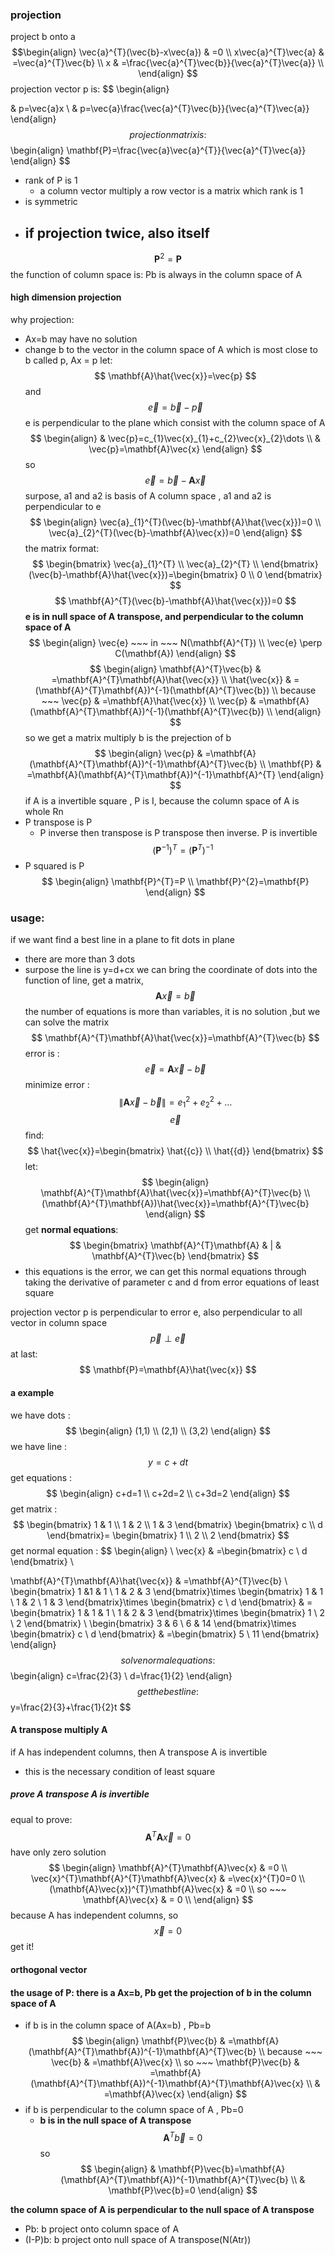 ### projection
project b onto a
$$\begin{align}
\vec{a}^{T}(\vec{b}-x\vec{a}) & =0 \\
 x\vec{a}^{T}\vec{a} & =\vec{a}^{T}\vec{b} \\
x & =\frac{\vec{a}^{T}\vec{b}}{\vec{a}^{T}\vec{a}} \\
\end{align}
$$
projection vector p is:
$$
\begin{align}

 & p=\vec{a}x  \\
 & p=\vec{a}\frac{\vec{a}^{T}\vec{b}}{\vec{a}^{T}\vec{a}}
\end{align}
$$
projection matrix is :
$$
\begin{align}
\mathbf{P}=\frac{\vec{a}\vec{a}^{T}}{\vec{a}^{T}\vec{a}}
\end{align}
$$
- rank of P is 1
	- a column vector multiply a row vector is a matrix which rank is 1
- is symmetric
- if projection twice,  also itself
	- 
$$
	  \mathbf{P}^{2}=\mathbf{P}
$$
the function of  column space is: Pb is always in the column space of A
	
#### high dimension projection
why projection:
- Ax=b may have no solution 
- change b to the vector in the column space of A which is most close to b called p, Ax = p
let:
$$
\mathbf{A}\hat{\vec{x}}=\vec{p}
$$
and
$$
\vec{e}=\vec{b}-\vec{p}
$$
e is perpendicular to the plane which consist with the column space of A
$$
\begin{align}
&  \vec{p}=c_{1}\vec{x}_{1}+c_{2}\vec{x}_{2}\dots  \\
& \vec{p}=\mathbf{A}\vec{x}
\end{align}
$$
so
$$
\vec{e}=\vec{b}-\mathbf{A}\vec{x}
$$
surpose, a1 and a2 is basis of A column space , a1 and a2 is perpendicular to e
$$
\begin{align}
\vec{a}_{1}^{T}(\vec{b}-\mathbf{A}\hat{\vec{x}})=0 \\
\vec{a}_{2}^{T}(\vec{b}-\mathbf{A}\vec{x})=0
\end{align}
$$
the matrix format:
$$
\begin{bmatrix}
\vec{a}_{1}^{T} \\
\vec{a}_{2}^{T} \\
\end{bmatrix}
(\vec{b}-\mathbf{A}\hat{\vec{x}})=\begin{bmatrix}
0 \\
0
\end{bmatrix}
$$
$$
\mathbf{A}^{T}(\vec{b}-\mathbf{A}\hat{\vec{x}})=0
$$
**e is in null space of A transpose, and perpendicular to the column space of A**
$$
\begin{align}
\vec{e} ~~~ in ~~~ N(\mathbf{A}^{T}) \\
\vec{e} \perp C(\mathbf{A})
\end{align}
$$
$$
\begin{align}
\mathbf{A}^{T}\vec{b} & =\mathbf{A}^{T}\mathbf{A}\hat{\vec{x}} \\
\hat{\vec{x}} & =(\mathbf{A}^{T}\mathbf{A})^{-1}(\mathbf{A}^{T}\vec{b}) \\
 because ~~~ \vec{p} & =\mathbf{A}\hat{\vec{x}} \\
\vec{p} & =\mathbf{A}(\mathbf{A}^{T}\mathbf{A})^{-1}(\mathbf{A}^{T}\vec{b}) \\ 
\end{align}
$$
so we get a matrix multiply b is the prejection of b
$$
\begin{align}
\vec{p} & =\mathbf{A}(\mathbf{A}^{T}\mathbf{A})^{-1}\mathbf{A}^{T}\vec{b} \\ 
\mathbf{P} & =\mathbf{A}(\mathbf{A}^{T}\mathbf{A})^{-1}\mathbf{A}^{T}
\end{align}
$$
if A is a invertible square , P is I, because the column space of A is whole Rn 
- P transpose is P 
	- P inverse then transpose is P transpose then inverse. P is invertible 
$$
(\mathbf{P}^{-1})^{T}=(\mathbf{P}^{T})^{-1}
$$
- P squared is P
$$
\begin{align}
\mathbf{P}^{T}=P \\
\mathbf{P}^{2}=\mathbf{P}
\end{align}
$$
### usage:
if we want find a best line in a plane to fit dots in plane
- there are more than 3 dots 
- surpose the line is y=d+cx
we can bring the coordinate of dots into the function of line, get a matrix,
$$
\mathbf{A}\vec{x}=\vec{b}
$$
the number of equations is more than variables,  it is no solution ,but we can solve the matrix 
$$
\mathbf{A}^{T}\mathbf{A}\hat{\vec{x}}=\mathbf{A}^{T}\vec{b}
$$
error is :
$$
\vec{e}=\mathbf{A}\vec{x}-\vec{b}
$$
minimize error :
$$
\lVert \mathbf{A}\vec{x}-\vec{b} \rVert =e_{1}^{2}+e_{2}^{2}+\dots
$$
$$
\vec{e}
$$
find:
$$
\hat{\vec{x}}=\begin{bmatrix}
\hat{{c}} \\
\hat{{d}}
\end{bmatrix}
$$
let:
$$
\begin{align}
\mathbf{A}^{T}\mathbf{A}\hat{\vec{x}}=\mathbf{A}^{T}\vec{b} \\
(\mathbf{A}^{T}\mathbf{A})\hat{\vec{x}}=\mathbf{A}^{T}\vec{b}
\end{align}
$$
get **normal equations**:
$$
\begin{bmatrix}
\mathbf{A}^{T}\mathbf{A}  & | & \mathbf{A}^{T}\vec{b}
\end{bmatrix}
$$
- this equations is the error, we can get this normal  equations through taking the derivative of parameter c and d from error equations of least square 

projection vector p is perpendicular to error e, also perpendicular to all vector in column space 
$$
\vec{p}\perp \vec{e}
$$
at last:
$$
\mathbf{P}=\mathbf{A}\hat{\vec{x}}
$$
#### a example 
we have dots :
$$
\begin{align}
(1,1) \\
(2,1) \\
(3,2)
\end{align}
$$
we have line :
$$
y=c+dt
$$
get equations :
$$
\begin{align}
c+d=1 \\
c+2d=2 \\
c+3d=2
\end{align}
$$
get matrix :
$$
\begin{bmatrix}
1 & 1  \\
1 & 2   \\
1 & 3 
\end{bmatrix}
\begin{bmatrix}
c \\
d
\end{bmatrix}=
\begin{bmatrix}
1 \\
2 \\
2
\end{bmatrix}
$$
get normal equation :
$$
\begin{align} \\
\vec{x} & =\begin{bmatrix}
c \\
d
\end{bmatrix} \\

\mathbf{A}^{T}\mathbf{A}\hat{\vec{x}} & =\mathbf{A}^{T}\vec{b} \\
\begin{bmatrix}
1 &1 & 1 \\
1 & 2 & 3
\end{bmatrix}\times \begin{bmatrix}
1 & 1 \\
1 & 2 \\
1 & 3
\end{bmatrix}\times \begin{bmatrix}
c  \\
d
\end{bmatrix} & = 
\begin{bmatrix}
1 & 1 & 1  \\
1 & 2 & 3
\end{bmatrix}\times \begin{bmatrix}
1 \\
2 \\
2
\end{bmatrix} \\
\begin{bmatrix}
3 & 6 \\
6 & 14
\end{bmatrix}\times \begin{bmatrix}
c \\
d
\end{bmatrix} & =\begin{bmatrix}
5 \\
11
\end{bmatrix}
\end{align}
$$
solve normal equations :
$$
\begin{align}
c=\frac{2}{3} \\
d=\frac{1}{2}
\end{align}
$$
get the best line :
$$
y=\frac{2}{3}+\frac{1}{2}t
$$

#### A transpose multiply A
if A has independent columns, then A transpose A is invertible
- this is the necessary condition of least square 
##### prove A transpose A is invertible
equal to prove:
$$
\mathbf{A}^{T}\mathbf{A}\vec{x}=0
$$
have only zero solution
$$
\begin{align}
\mathbf{A}^{T}\mathbf{A}\vec{x} & =0 \\
\vec{x}^{T}\mathbf{A}^{T}\mathbf{A}\vec{x} & =\vec{x}^{T}0=0 \\
(\mathbf{A}\vec{x})^{T}\mathbf{A}\vec{x} & =0 \\
so ~~~ \mathbf{A}\vec{x} & = 0 \\
\end{align}
$$
because A has independent columns, so
$$
\vec{x} = 0
$$
get it!

#### orthogonal vector 




#### the usage of P: there is a Ax=b, Pb get the projection of b in the column space of A
- if b is in the column space of A(Ax=b) , Pb=b
$$
\begin{align}
\mathbf{P}\vec{b} & =\mathbf{A}(\mathbf{A}^{T}\mathbf{A})^{-1}\mathbf{A}^{T}\vec{b} \\
because ~~~ \vec{b} & =\mathbf{A}\vec{x} \\
so ~~~ \mathbf{P}\vec{b} & =\mathbf{A}(\mathbf{A}^{T}\mathbf{A})^{-1}\mathbf{A}^{T}\mathbf{A}\vec{x} \\
 & =\mathbf{A}\vec{x}
\end{align}
$$
- if b is perpendicular to the column space of A , Pb=0
	- **b is in the null space of A transpose** 
$$
\mathbf{A}^{T}\vec{b}=0
$$
so
$$
\begin{align}
 & \mathbf{P}\vec{b}=\mathbf{A}(\mathbf{A}^{T}\mathbf{A})^{-1}\mathbf{A}^{T}\vec{b} \\ 
 & \mathbf{P}\vec{b}=0
\end{align}
$$


**the column space of  A  is perpendicular to the null space of A transpose** 
- Pb: b project onto column space of A
- (I-P)b: b project onto null space of A transpose(N(Atr))
